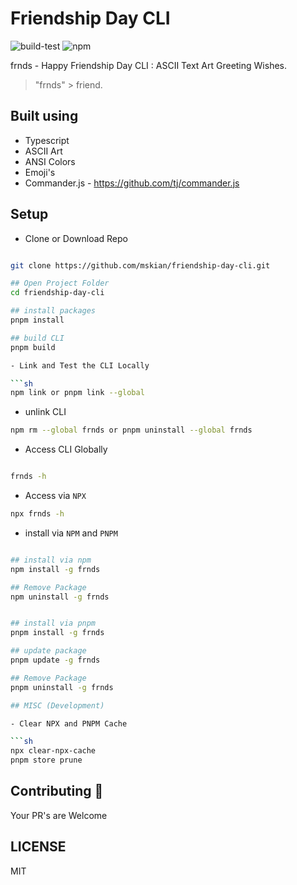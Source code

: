# Friendship Day CLI

![build-test](https://github.com/mskian/friendship-day-cli/workflows/build-test/badge.svg)  ![npm](https://github.com/mskian/friendship-day-cli/workflows/npm/badge.svg)  

frnds - Happy Friendship Day CLI : ASCII Text Art Greeting Wishes.  

> "frnds" > friend.

## Built using

- Typescript
- ASCII Art
- ANSI Colors
- Emoji's
- Commander.js - <https://github.com/tj/commander.js>

## Setup

- Clone or Download Repo

```sh

git clone https://github.com/mskian/friendship-day-cli.git

## Open Project Folder
cd friendship-day-cli

## install packages
pnpm install

## build CLI
pnpm build

- Link and Test the CLI Locally

```sh
npm link or pnpm link --global
```

- unlink CLI

```sh
npm rm --global frnds or pnpm uninstall --global frnds
```

- Access CLI Globally

```sh

frnds -h

```

- Access via `NPX`

```sh
npx frnds -h
```

- install via `NPM` and `PNPM`

```sh

## install via npm
npm install -g frnds

## Remove Package
npm uninstall -g frnds


## install via pnpm
pnpm install -g frnds

## update package
pnpm update -g frnds

## Remove Package
pnpm uninstall -g frnds

## MISC (Development)

- Clear NPX and PNPM Cache

```sh
npx clear-npx-cache
pnpm store prune
```

## Contributing 🙌

Your PR's are Welcome  

## LICENSE

MIT
